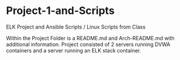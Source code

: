 # Project-1-and-Scripts
ELK Project and Ansible Scripts / Linux Scripts from Class

Within the Project Folder is a README.md and Arch-README.md with additional information. Project consisted of 2 servers running DVWA containers and a server running an ELK stack container.
